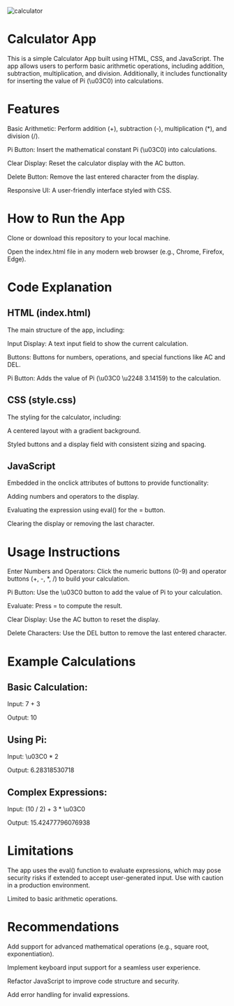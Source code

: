 ![calculator](https://github.com/user-attachments/assets/3376fd8c-e1a4-45ff-8d07-0a53904ae899)

# Calculator App </br>

This is a simple Calculator App built using HTML, CSS, and JavaScript. The app allows users to perform basic arithmetic operations, including addition, subtraction, multiplication, and division. Additionally, it includes functionality for inserting the value of Pi (\u03C0) into calculations. </br>

# Features </br>

Basic Arithmetic: Perform addition (+), subtraction (-), multiplication (*), and division (/). </br>

Pi Button: Insert the mathematical constant Pi (\u03C0) into calculations. </br>

Clear Display: Reset the calculator display with the AC button. </br>

Delete Button: Remove the last entered character from the display. </br>

Responsive UI: A user-friendly interface styled with CSS. </br>

# How to Run the App </br>

Clone or download this repository to your local machine. </br>

Open the index.html file in any modern web browser (e.g., Chrome, Firefox, Edge). </br>

# Code Explanation </br>

## HTML (index.html) </br>

The main structure of the app, including: </br>

Input Display: A text input field to show the current calculation. </br>

Buttons: Buttons for numbers, operations, and special functions like AC and DEL. </br>

Pi Button: Adds the value of Pi (\u03C0 \u2248 3.14159) to the calculation. </br>

## CSS (style.css) </br>

The styling for the calculator, including: </br>

A centered layout with a gradient background. </br>

Styled buttons and a display field with consistent sizing and spacing. </br>

## JavaScript </br>

Embedded in the onclick attributes of buttons to provide functionality: </br>

Adding numbers and operators to the display. </br>

Evaluating the expression using eval() for the = button. </br>

Clearing the display or removing the last character. </br>

# Usage Instructions </br>

Enter Numbers and Operators: Click the numeric buttons (0-9) and operator buttons (+, -, *, /) to build your calculation. </br>

Pi Button: Use the \u03C0 button to add the value of Pi to your calculation. </br>

Evaluate: Press = to compute the result. </br>

Clear Display: Use the AC button to reset the display. </br>

Delete Characters: Use the DEL button to remove the last entered character. </br>

# Example Calculations </br>

## Basic Calculation: </br>

Input: 7 + 3 </br>

Output: 10 </br>

## Using Pi: </br>

Input: \u03C0 * 2 </br>

Output: 6.28318530718 </br>

## Complex Expressions: </br>

Input: (10 / 2) + 3 * \u03C0 </br>

Output: 15.42477796076938 </br>

# Limitations </br>

The app uses the eval() function to evaluate expressions, which may pose security risks if extended to accept user-generated input. Use with caution in a production environment. </br>

Limited to basic arithmetic operations. </br>

# Recommendations </br>

Add support for advanced mathematical operations (e.g., square root, exponentiation). </br>

Implement keyboard input support for a seamless user experience. </br>

Refactor JavaScript to improve code structure and security. </br>

Add error handling for invalid expressions.
